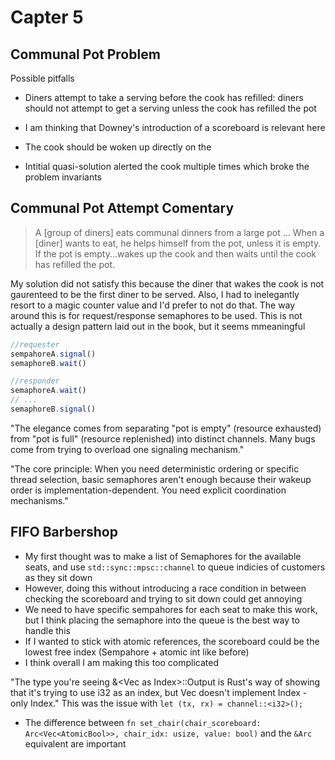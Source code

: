 # Capter 5

## Communal Pot Problem
Possible pitfalls
- Diners attempt to take a serving before the cook has refilled: diners should not attempt to get a serving unless the cook has refilled the pot
- I am thinking that Downey's introduction of a scoreboard is relevant here
- The cook should be woken up directly on the

- Intitial quasi-solution alerted the cook multiple times which broke the problem invariants

## Communal Pot Attempt Comentary
> A \[group of diners\] eats communal dinners from a large pot ... When a \[diner\] wants to
eat, he helps himself from the pot, unless it is empty. If the pot is
empty...wakes up the cook and then waits until the cook
has refilled the pot.

My solution did not satisfy this because the diner that wakes the cook is not gaurenteed to be the first diner to be served. Also, I had to inelegantly resort to a magic counter value and I'd prefer to not do that. The way around this is for request/response semaphores to be used. This is not actually a design pattern laid out in the book, but it seems mmeaningful

```typescript
//requester
sempahoreA.signal()
semaphoreB.wait()
```

```typescript
//responder
semaphoreA.wait()
// ...
semaphoreB.signal()
```

"The elegance comes from separating "pot is empty" (resource exhausted) from "pot is full" (resource replenished) into distinct channels. Many bugs come from trying to overload one signaling mechanism."

"The core principle: When you need deterministic ordering or specific thread selection, basic semaphores aren't enough because their wakeup order is implementation-dependent. You need explicit coordination mechanisms."

## FIFO Barbershop
- My first thought was to make a list of Semaphores for the available seats, and use `std::sync::mpsc::channel` to queue indicies of customers as they sit down
- However, doing this without introducing a race condition in between checking the scoreboard and trying to sit down could get annoying
- We need to have specific sempahores for each seat to make this work, but I think placing the semaphore into the queue is the best way to handle this
- If I wanted to stick with atomic references, the scoreboard could be the lowest free index (Sempahore + atomic int like before)
- I think overall I am making this too complicated

"The type you're seeing &<Vec<Semaphore> as Index<i32>>::Output is Rust's way of showing that it's trying to use i32 as an index, but Vec<T> doesn't implement Index<i32> - only Index<usize>." This was the issue with `let (tx, rx) = channel::<i32>();`

- The difference between `fn set_chair(chair_scoreboard: Arc<Vec<AtomicBool>>, chair_idx: usize, value: bool)` and the `&Arc` equivalent are important
